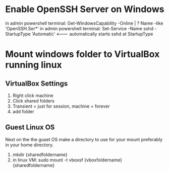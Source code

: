 # Enable OpenSSH Server on Windows

in admin powershell terminal: Get-WindowsCapability -Online | ? Name -like 'OpenSSH.Ser*'
in admin powershell terminal: Set-Service -Name sshd -StartupType 'Automatic' <--- automatically starts sshd at StartupType

# Mount windows folder to VirtualBox running linux

## VirtualBox Settings

1. Right click machine
2. Click shared folders
3. Transient = just for session, machine = forever
4. add folder <vboxfoldername>

## Guest Linux OS

Next on the the guset OS make a directory to use for your mount preferably in your home directory.
1. mkdir {sharedfoldername}
2. in linux VM: sudo mount -t vboxsf {vboxfoldername} {sharedfoldername}

